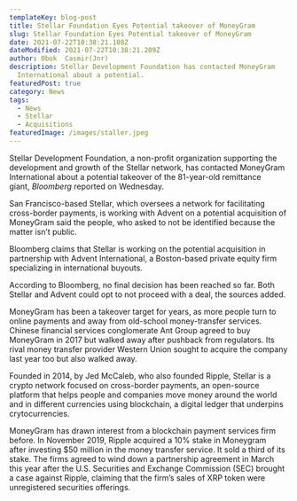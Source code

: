 ```yaml
---
templateKey: blog-post
title: Stellar Foundation Eyes Potential takeover of MoneyGram
slug: Stellar Foundation Eyes Potential takeover of MoneyGram
date: 2021-07-22T10:38:21.108Z
dateModified: 2021-07-22T10:38:21.209Z
author: Obok  Casmir(Jnr)
description: Stellar Development Foundation has contacted MoneyGram
  International about a potential.
featuredPost: true
category: News
tags:
  - News
  - Stellar
  - Acquisitions
featuredImage: /images/staller.jpeg
---
```


Stellar Development Foundation, a non-profit organization supporting the development and growth of the Stellar network, has contacted MoneyGram International about a potential takeover of the 81-year-old remittance giant, *Bloomberg* reported on Wednesday.

San Francisco-based Stellar, which oversees a network for facilitating cross-border payments, is working with Advent on a potential acquisition of MoneyGram said the people, who asked to not be identified because the matter isn’t public.

Bloomberg claims that Stellar is working on the potential acquisition in partnership with Advent International, a Boston-based private equity firm specializing in international buyouts.

According to Bloomberg, no final decision has been reached so far. Both Stellar and Advent could opt to not proceed with a deal, the sources added.

MoneyGram has been a takeover target for years, as more people turn to online payments and away from old-school money-transfer services. Chinese financial services conglomerate Ant Group agreed to buy MoneyGram in 2017 but walked away after pushback from regulators. Its rival money transfer provider Western Union sought to acquire the company last year too but also walked away.

Founded in 2014, by Jed McCaleb, who also founded Ripple, Stellar is a crypto network focused on cross-border payments, an open-source platform that helps people and companies move money around the world and in different currencies using blockchain, a digital ledger that underpins crytocurrencies.

MoneyGram has drawn interest from a blockchain payment services firm before. In November 2019, Ripple acquired a 10% stake in Moneygram after investing \$50 million in the money transfer service. It sold a third of its stake. The firms agreed to wind down a partnership agreement in March this year after the U.S. Securities and Exchange Commission (SEC) brought a case against Ripple, claiming that the firm’s sales of XRP token were unregistered securities offerings.
